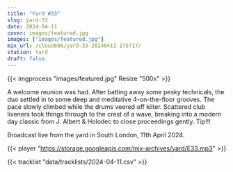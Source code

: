 ```yaml
---
title: "Yard #33"
slug: yard-33
date: 2024-04-11
cover: images/featured.jpg
images: ["images/featured.jpg"]
mix_url: /cloud696/yard-33-20240411-175717/
station: Yard
draft: false
---
```


{{< imgprocess "images/featured.jpg" Resize "500x" >}}

A welcome reunion was had. After batting away some pesky technicals, the duo settled in to some deep and meditative 4-on-the-floor grooves. The pace slowly climbed while the drums veered off kilter. Scattered club liveners took things through to the crest of a wave, breaking into a modern day classic from J. Albert & Holodec to close proceedings gently. Tip!!!

Broadcast live from the yard in South London, 11th April 2024.

{{< player "https://storage.googleapis.com/mix-archives/yard/E33.mp3" >}}

{{< tracklist "data/tracklists/2024-04-11.csv" >}}

